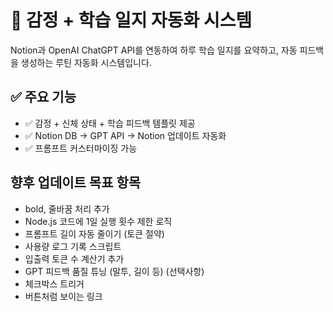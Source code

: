# 📘 감정 + 학습 일지 자동화 시스템

Notion과 OpenAI ChatGPT API를 연동하여 하루 학습 일지를 요약하고, 자동 피드백을 생성하는 루틴 자동화 시스템입니다.

## ✅ 주요 기능
- ✅ 감정 + 신체 상태 + 학습 피드백 템플릿 제공
- ✅ Notion DB → GPT API → Notion 업데이트 자동화
- ✅ 프롬프트 커스터마이징 가능

## 향후 업데이트 목표 항목
- bold, 줄바꿈 처리 추가
- Node.js 코드에 1일 실행 횟수 제한 로직
- 프롬프트 길이 자동 줄이기 (토큰 절약)
- 사용량 로그 기록 스크립트
- 입출력 토큰 수 계산기 추가
- GPT 피드백 품질 튜닝 (말투, 길이 등)
(선택사항)
- 체크박스 트리거
- 버튼처럼 보이는 링크

